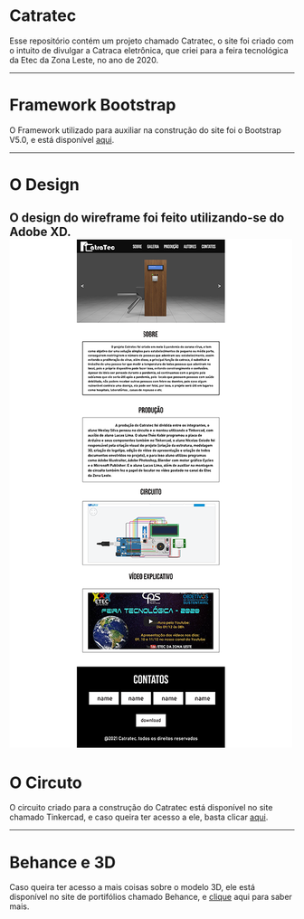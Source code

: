 # Catratec
Esse repositório contém um projeto chamado Catratec, o site foi criado com o intuito de divulgar a Catraca eletrônica, que criei para a feira tecnológica da Etec da Zona Leste, no ano de 2020.
 
---

# Framework Bootstrap
O Framework utilizado para auxiliar na construção do site foi o Bootstrap V5.0, e está disponível [aqui](https://getbootstrap.com).

---

# O Design
O design do wireframe foi feito utilizando-se do Adobe XD.
![aqui](wireframe.png)
---

# O Circuto
O circuito criado para a construção do Catratec está disponível no site chamado Tinkercad, e caso queira ter acesso a ele, basta clicar [aqui](https://www.tinkercad.com/things/kRoyELoSiHs).

---
# Behance e 3D
Caso queira ter acesso a mais coisas sobre o modelo 3D, ele está disponível no site de portifólios chamado Behance, e [clique](https://www.behance.net/gallery/108614089/Catratec) aqui para saber mais.


